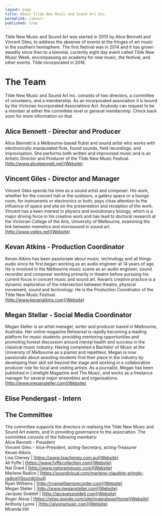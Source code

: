 ```yaml
---
layout: page
title: About Tilde New Music and Sound Art Inc.
permalink: /about/
published: true
---
```

Tilde New Music and Sound Art was started in 2013 by Alice Bennett and Vincent Giles, to address the absense of events at the fringes of art music in the southern hemisphere. The first festival was in 2014 and it has grown steadily since then to a biennial, currently eight day event called Tilde New Music Week, encompassing an academy for new music, the festival, and other events. Tilde incorporated in 2018.

# The Team
Tilde New Music and Sound Art Inc. consists of two directors, a committee of volunteers, and a membership. As an incorporated association it is bound by the Victorian Incorporated Associations Act. Anybody can request to be a member at either the committee level or general membership. Check back soon for more information on that. 

## Alice Bennett - Director and Producer
Alice Bennett is a Melbourne-based flutist and sound artist who works with electronically manipulated flute, found sounds, field recordings, and improvisation. She performs both written and improvised music and is an Artistic Director and Producer of the Tilde New Music Festival.<br />
[http://www.alicebennett.net](Website)

## Vincent Giles - Director and Manager
Vincent Giles spends his time as a sound artist and composer. His work, whether for the concert hall or the outdoors, a gallery space or a lounge room, for instruments or electronics or both, pays close attention to the influence of space and site on the presentation and reception of the work. Vincent has a keen interest in physics and evolutionary biology, which is a major driving force in his creative work and has lead to doctoral research at the Victorian College of the Arts, University of Melbourne, examining the link between memetics and microsound in sound art.<br />
[http://www.vgiles.net](Website)

## Kevan Atkins - Production Coordinator
Kevan Atkins has been passionate about music, technology and all things audio since he first began working as an audio engineer at 14 years of age. He is involved in the Melbourne music scene as an audio engineer, sound recordist and composer working primarily in theatre before pursuing his current focus in concert music and sound art. Kevan’s creative practice is a dynamic exploration of the intersection between theatre, physical movement, sound and technology. He is the Production Coordinator of the Tilde New Music Festival.<br />
[http://www.kevanatkins.com](Website)

## Megan Stellar - Social Media Coordinator
Megan Steller is an artist manager, writer and producer based in Melbourne, Australia. Her online magazine Rehearsal is rapidly becoming a leading platform for music students: providing mentoring opportunities and promoting honest discussion around mental health and success in the classical music industry. Having completed a Bachelor of Music at the University of Melbourne as a pianist and repetiteur, Megan is now passionate about assisting students find their place in the industry by developing their skill set beyond the stage and working in a collaborative producer role for local and visiting artists. As a journalist, Megan has been published in Limelight Magazine and The Music, and works as a freelance manager for several major ensembles and organisations. <br />
[http://www.megansteller.com](Website)

## Elise Pendergast - Intern

## The Committee
The committee supports the directors in realising the Tilde New Music and Sound Art events, and in providing governance to the association. The committee consists of the following members:<br />
Alice Bennett - President<br />
Vincent Giles - Vice-President, acting-Secretary, acting-Treasurer<br />
Kevan Atkins<br />
Lisa Cheney | [https://www.lisacheney.com.au](Website)<br />
Ali Fyffe | [https://www.fyffecollection.com](Website)<br />
Nat Grant | [http://www.natgrantmusic.com](Website)<br />
Marlene	Radice | [https://soundcloud.com/marlene-claudine-pringle-radice](Soundcloud)<br />
Ryan Williams | [http://ryanwilliamsrecorder.com](Website)<br />
Megan Steller | [http://www.megansteller.com](Website)<br />
Jacques Soddell | [http://jacquessoddell.com](Website)<br />
Roger	Alsop | [https://sites.google.com/site/rogeralsop/Home](Website)<br />
Anthony Lyons | [http://alyonsmusic.com](Website)<br />
Miranda Hill 

